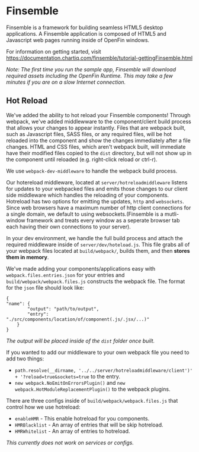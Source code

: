 # Finsemble

Finsemble is a framework for building seamless HTML5 desktop applications. A Finsemble application is composed of HTML5 and Javascript web pages running inside of OpenFin windows.

For information on getting started, visit https://documentation.chartiq.com/finsemble/tutorial-gettingFinsemble.html

*Note: The first time you run the sample app, Finsemble will download required assets including the OpenFin Runtime. This may take a few minutes if you are on a slow Internet connection.*

## Hot Reload

We've added the ability to hot reload your Finsemble components! Through webpack, we've added middlewware to the component/client build process that allows your changes to appear instantly. Files that are webpack built, such as Javascript files, SASS files, or any required files, will be hot reloaded into the component and show the changes immediately after a file changes.  HTML and CSS files, which aren't webpack built, will immediate have their modified files copied to the `dist` directory, but will not show up in the component until reloaded (e.g. right-click reload or ctrl-r).

We use `webpack-dev-middleware` to handle the webpack build process.

Our hotereload middleware, located at `server/hotreloadmiddleware` listens for updates to your webpacked files and emits those changes to our client side middleware which handles the reloading of your components. Hotreload has two options for emitting the updates, `http` and `websockets`. Since web browsers have a maximum number of http client connections for a single domain, we default to using websockets.(Finsemble is a mutli-window framework and treats every window as a seperate browser tab each having their own connections to your server).

In your dev environment, we handle the full build process and attach the required middleware inside of `server/dev/hoteload.js`. This file grabs all of your webpack files located at `build/webpack/`, builds them, and then <b>stores them in memory</b>.

We've made adding your components/applications easy with `webpack.files.entries.json` for your entries and `build/webpack/webpack.files.js` constructs the webpack file.
The format for the `json` file should look like:
```
{
"name": {
        "output": "path/to/output",
        "entry": "./src/components/location/of/component(.js/.jsx/...)"
    }
}
```
*The output will be placed inside of the `dist` folder once built.*

If you wanted to add our middleware to your own webpack file you need to add two things:

* `path.resolve(__dirname, '../../server/hotreloadmiddleware/client')' + '?reload=true&sockets=true` to the entry.
* `new webpack.NoEmitOnErrorsPlugin()` and `new webpack.HotModuleReplacementPlugin()` to the webpack plugins.


 There are three configs inside of `build/webpack/webpack.files.js` that control how we use hotreload:

* `enableHMR` -  This enable hotreload for you components.
* `HMRBlacklist` - An array of entries that will be skip hotreload.
* `HMRWhitelist` -  An array of entries to hotreload.

*This currently does not work on services or configs.*
